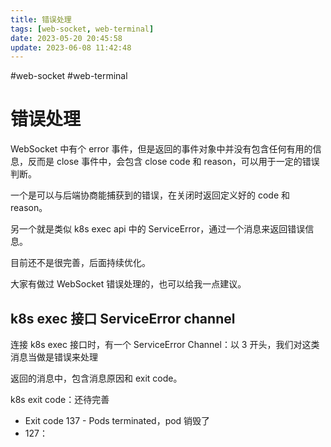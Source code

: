 ```yaml
---
title: 错误处理
tags: [web-socket, web-terminal]
date: 2023-05-20 20:45:58
update: 2023-06-08 11:42:48
---
```

#web-socket #web-terminal 

# 错误处理

WebSocket 中有个 error 事件，但是返回的事件对象中并没有包含任何有用的信息，反而是 close 事件中，会包含 close code 和 reason，可以用于一定的错误判断。

一个是可以与后端协商能捕获到的错误，在关闭时返回定义好的 code 和 reason。

另一个就是类似 k8s exec api 中的 ServiceError，通过一个消息来返回错误信息。

目前还不是很完善，后面持续优化。

大家有做过 WebSocket 错误处理的，也可以给我一点建议。

## k8s exec 接口 ServiceError channel

连接 k8s exec 接口时，有一个 ServiceError Channel：以 3 开头，我们对这类消息当做是错误来处理

返回的消息中，包含消息原因和 exit code。

k8s exit code：还待完善

- Exit code 137 - Pods terminated，pod 销毁了
- 127：
